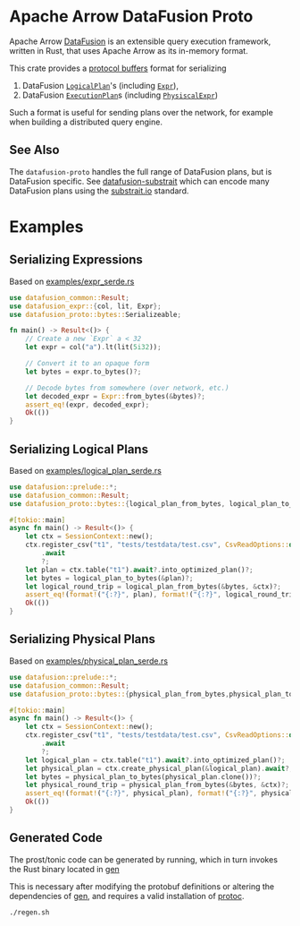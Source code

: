 <!---
  Licensed to the Apache Software Foundation (ASF) under one
  or more contributor license agreements.  See the NOTICE file
  distributed with this work for additional information
  regarding copyright ownership.  The ASF licenses this file
  to you under the Apache License, Version 2.0 (the
  "License"); you may not use this file except in compliance
  with the License.  You may obtain a copy of the License at

    http://www.apache.org/licenses/LICENSE-2.0

  Unless required by applicable law or agreed to in writing,
  software distributed under the License is distributed on an
  "AS IS" BASIS, WITHOUT WARRANTIES OR CONDITIONS OF ANY
  KIND, either express or implied.  See the License for the
  specific language governing permissions and limitations
  under the License.
-->

# Apache Arrow DataFusion Proto

Apache Arrow [DataFusion][df] is an extensible query execution framework,
written in Rust, that uses Apache Arrow as its in-memory format.

This crate provides a [protocol buffers] format for serializing
1. DataFusion  [`LogicalPlan`]'s (including [`Expr`]), 
2. DataFusion [`ExecutionPlan`]s (including [`PhysiscalExpr`])

Such a format is useful for sending plans over the network, for example when
building a distributed query engine.

[protocol buffers]: https://developers.google.com/protocol-buffers
[`LogicalPlan`]: https://docs.rs/datafusion/latest/datafusion/logical_expr/enum.LogicalPlan.html
[`Expr`]: https://docs.rs/datafusion/latest/datafusion/logical_expr/expr/enum.Expr.html
[`ExecutionPlan`]: https://docs.rs/datafusion/latest/datafusion/physical_plan/trait.ExecutionPlan.html
[`PhysiscalExpr`]: https://docs.rs/datafusion/latest/datafusion/physical_expr/trait.PhysicalExpr.html

## See Also

The `datafusion-proto` handles the full range of DataFusion plans, but is
DataFusion specific. See [datafusion-substrait] which can encode many DataFusion
plans using the [substrait.io] standard. 

[datafusion-substrait]: https://docs.rs/datafusion-substrait/latest/datafusion_substrait
[substrait.io]: https://substrait.io
# Examples

## Serializing Expressions

Based on [examples/expr_serde.rs](examples/expr_serde.rs)

```rust
use datafusion_common::Result;
use datafusion_expr::{col, lit, Expr};
use datafusion_proto::bytes::Serializeable;

fn main() -> Result<()> {
    // Create a new `Expr` a < 32
    let expr = col("a").lt(lit(5i32));

    // Convert it to an opaque form
    let bytes = expr.to_bytes()?;

    // Decode bytes from somewhere (over network, etc.)
    let decoded_expr = Expr::from_bytes(&bytes)?;
    assert_eq!(expr, decoded_expr);
    Ok(())
}
```

## Serializing Logical Plans

Based on [examples/logical_plan_serde.rs](examples/logical_plan_serde.rs)

```rust
use datafusion::prelude::*;
use datafusion_common::Result;
use datafusion_proto::bytes::{logical_plan_from_bytes, logical_plan_to_bytes};

#[tokio::main]
async fn main() -> Result<()> {
    let ctx = SessionContext::new();
    ctx.register_csv("t1", "tests/testdata/test.csv", CsvReadOptions::default())
        .await
        ?;
    let plan = ctx.table("t1").await?.into_optimized_plan()?;
    let bytes = logical_plan_to_bytes(&plan)?;
    let logical_round_trip = logical_plan_from_bytes(&bytes, &ctx)?;
    assert_eq!(format!("{:?}", plan), format!("{:?}", logical_round_trip));
    Ok(())
}
```

## Serializing Physical Plans

Based on [examples/physical_plan_serde.rs](examples/physical_plan_serde.rs)

```rust
use datafusion::prelude::*;
use datafusion_common::Result;
use datafusion_proto::bytes::{physical_plan_from_bytes,physical_plan_to_bytes};

#[tokio::main]
async fn main() -> Result<()> {
    let ctx = SessionContext::new();
    ctx.register_csv("t1", "tests/testdata/test.csv", CsvReadOptions::default())
        .await
        ?;
    let logical_plan = ctx.table("t1").await?.into_optimized_plan()?;
    let physical_plan = ctx.create_physical_plan(&logical_plan).await?;
    let bytes = physical_plan_to_bytes(physical_plan.clone())?;
    let physical_round_trip = physical_plan_from_bytes(&bytes, &ctx)?;
    assert_eq!(format!("{:?}", physical_plan), format!("{:?}", physical_round_trip));
    Ok(())
}

```

## Generated Code

The prost/tonic code can be generated by running, which in turn invokes the Rust binary located in [gen](./gen)

This is necessary after modifying the protobuf definitions or altering the dependencies of [gen](./gen), and requires a
valid installation of [protoc](https://github.com/protocolbuffers/protobuf#protocol-compiler-installation).

```bash
./regen.sh
```

[df]: https://crates.io/crates/datafusion
